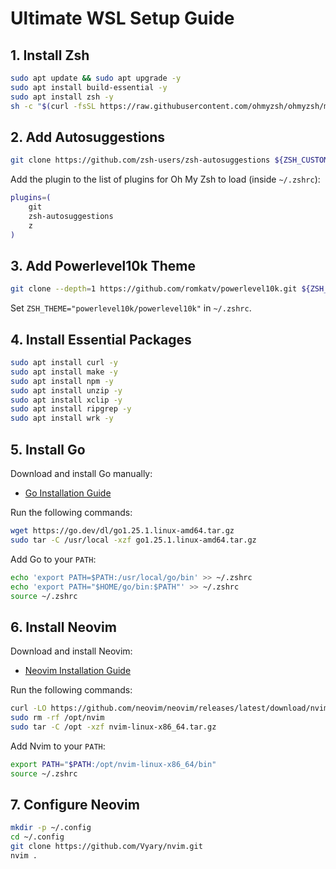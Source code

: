 # Ultimate WSL Setup Guide

## 1. Install Zsh

```bash
sudo apt update && sudo apt upgrade -y
sudo apt install build-essential -y
sudo apt install zsh -y
sh -c "$(curl -fsSL https://raw.githubusercontent.com/ohmyzsh/ohmyzsh/master/tools/install.sh)"
```

## 2. Add Autosuggestions

```bash
git clone https://github.com/zsh-users/zsh-autosuggestions ${ZSH_CUSTOM:-~/.oh-my-zsh/custom}/plugins/zsh-autosuggestions
```

Add the plugin to the list of plugins for Oh My Zsh to load (inside `~/.zshrc`):

```bash
plugins=(
    git
    zsh-autosuggestions
    z
)
```

## 3. Add Powerlevel10k Theme

```bash
git clone --depth=1 https://github.com/romkatv/powerlevel10k.git ${ZSH_CUSTOM:-$HOME/.oh-my-zsh/custom}/themes/powerlevel10k
```

Set `ZSH_THEME="powerlevel10k/powerlevel10k"` in `~/.zshrc`.

## 4. Install Essential Packages

```bash
sudo apt install curl -y
sudo apt install make -y
sudo apt install npm -y
sudo apt install unzip -y
sudo apt install xclip -y
sudo apt install ripgrep -y
sudo apt install wrk -y
```

## 5. Install Go

Download and install Go manually:

- [Go Installation Guide](https://go.dev/doc/install)

Run the following commands:

```bash
wget https://go.dev/dl/go1.25.1.linux-amd64.tar.gz
sudo tar -C /usr/local -xzf go1.25.1.linux-amd64.tar.gz
```

Add Go to your `PATH`:

```bash
echo 'export PATH=$PATH:/usr/local/go/bin' >> ~/.zshrc
echo 'export PATH="$HOME/go/bin:$PATH"' >> ~/.zshrc
source ~/.zshrc
```

## 6. Install Neovim

Download and install Neovim:

- [Neovim Installation Guide](https://github.com/neovim/neovim/blob/master/INSTALL.md)

Run the following commands:

```bash
curl -LO https://github.com/neovim/neovim/releases/latest/download/nvim-linux-x86_64.tar.gz
sudo rm -rf /opt/nvim
sudo tar -C /opt -xzf nvim-linux-x86_64.tar.gz
```

Add Nvim to your `PATH`:

```bash
export PATH="$PATH:/opt/nvim-linux-x86_64/bin"
source ~/.zshrc
```

## 7. Configure Neovim

```bash
mkdir -p ~/.config
cd ~/.config
git clone https://github.com/Vyary/nvim.git
nvim .
```
